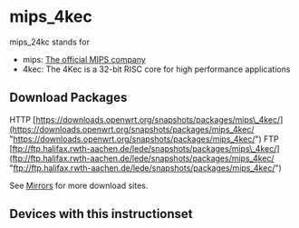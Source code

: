 # mips\_4kec

mips\_24kc stands for

- mips: [The official MIPS company](https://www.mips.com/ "https://www.mips.com/")
- 4kec: The 4Kec is a 32-bit RISC core for high performance applications

## Download Packages

HTTP [https://downloads.openwrt.org/snapshots/packages/mips\_4kec/](https://downloads.openwrt.org/snapshots/packages/mips_4kec/ "https://downloads.openwrt.org/snapshots/packages/mips_4kec/") FTP [ftp://ftp.halifax.rwth-aachen.de/lede/snapshots/packages/mips\_4kec/](ftp://ftp.halifax.rwth-aachen.de/lede/snapshots/packages/mips_4kec/ "ftp://ftp.halifax.rwth-aachen.de/lede/snapshots/packages/mips_4kec/")

See [Mirrors](/downloads#mirrors "downloads") for more download sites.

## Devices with this instructionset

